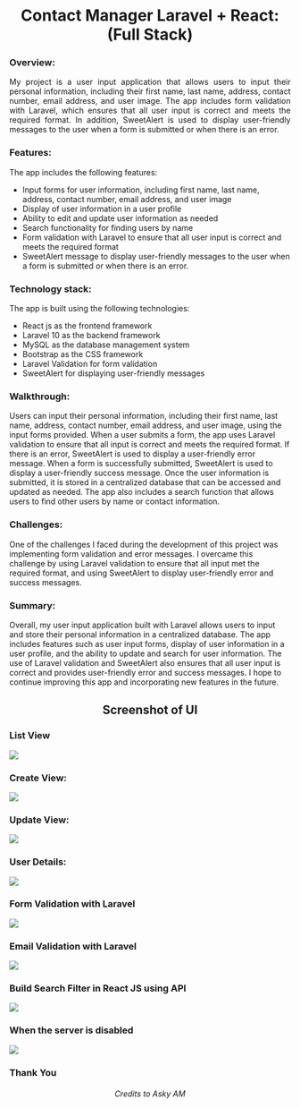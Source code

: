 <h1 align="center">Contact Manager Laravel + React: (Full Stack)</h1>

### Overview:

<p align="justify">My project is a user input application that allows users to input their personal information, including their first name, last name, address, contact number, email address, and user image. The app includes form validation with Laravel, which ensures that all user input is correct and meets the required format. In addition, SweetAlert is used to display user-friendly messages to the user when a form is submitted or when there is an error.</p>

### Features:
<p>The app includes the following features:</P>

<ul>
  <li>Input forms for user information, including first name, last name, address, contact number, email address, and user image</li>
  <li>Display of user information in a user profile</li>
  <li>Ability to edit and update user information as needed</li>
  <li>Search functionality for finding users by name</li>
  <li>Form validation with Laravel to ensure that all user input is correct and meets the required format</li>
  <li>SweetAlert message to display user-friendly messages to the user when a form is submitted or when there is an error.</li>
</ul>

### Technology stack:
<p>The app is built using the following technologies:</P>

<ul>
  <li>React js as the frontend framework</li>
  <li>Laravel 10 as the backend framework</li>
  <li>MySQL as the database management system</li>
  <li>Bootstrap as the CSS framework</li>
  <li>Laravel Validation for form validation</li>
  <li>SweetAlert for displaying user-friendly messages</li>
 </ul>
 
 ### Walkthrough:
 
 <p>Users can input their personal information, including their first name, last name, address, contact number, email address, and user image, using the input forms provided. When a user submits a form, the app uses Laravel validation to ensure that all input is correct and meets the required format. If there is an error, SweetAlert is used to display a user-friendly error message. When a form is successfully submitted, SweetAlert is used to display a user-friendly success message. Once the user information is submitted, it is stored in a centralized database that can be accessed and updated as needed. The app also includes a search function that allows users to find other users by name or contact information.</li>
 
 ### Challenges:
 
 <p>One of the challenges I faced during the development of this project was implementing form validation and error messages. I overcame this challenge by using Laravel validation to ensure that all input met the required format, and using SweetAlert to display user-friendly error and success messages.</li>
 
 ### Summary:
 
 <p>Overall, my user input application built with Laravel allows users to input and store their personal information in a centralized database. The app includes features such as user input forms, display of user information in a user profile, and the ability to update and search for user information. The use of Laravel validation and SweetAlert also ensures that all user input is correct and provides user-friendly error and success messages. I hope to continue improving this app and incorporating new features in the future.</p>

<h2 align="center">Screenshot of UI</h2>

<h3>List View</h3>
<img src="https://user-images.githubusercontent.com/89337309/220360353-6a3217a6-b576-4714-b177-678e742be0b5.png">

<h3>Create View:</h3>
<img src="https://user-images.githubusercontent.com/89337309/220361001-f418777e-8d6b-4ed4-bf67-01c52727aa31.png">

<h3>Update View:</h3>
<img src="https://user-images.githubusercontent.com/89337309/220361427-2e09bd14-af5f-4554-bff1-172f281c071d.png">

<h3>User Details:</h3>
<img src="https://user-images.githubusercontent.com/89337309/220362459-0f460dd4-1509-4113-a647-a20c67fcdc22.png">

<h3>Form Validation with Laravel</h3>
<img src="https://user-images.githubusercontent.com/89337309/220362039-a4f423da-b3ee-4c90-bff6-469942ad8c12.png">

<h3>Email Validation with Laravel</h3>
<img src="https://user-images.githubusercontent.com/89337309/220362698-bb3e498f-bd98-4f97-a83b-124ab42a81dc.png">

<h3>Build Search Filter in React JS using API</h3>
<img src="https://user-images.githubusercontent.com/89337309/220363051-32ebf184-fe63-454a-a4ec-6dab8a109314.png">

<h3>When the server is disabled</h3>
<img src="https://user-images.githubusercontent.com/89337309/220363266-536d30fd-61a8-4385-94b5-2bf8d0709928.png">


<h3>Thank You</h3>

<h6 align="center">Credits to Asky AM</h6>


